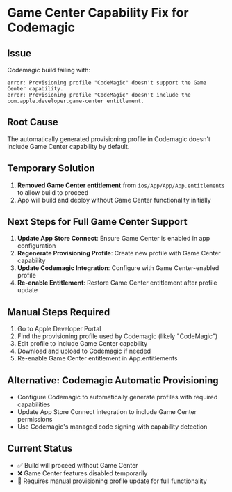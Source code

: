 # Game Center Capability Fix for Codemagic

## Issue
Codemagic build failing with:
```
error: Provisioning profile "CodeMagic" doesn't support the Game Center capability.
error: Provisioning profile "CodeMagic" doesn't include the com.apple.developer.game-center entitlement.
```

## Root Cause
The automatically generated provisioning profile in Codemagic doesn't include Game Center capability by default.

## Temporary Solution
1. **Removed Game Center entitlement** from `ios/App/App/App.entitlements` to allow build to proceed
2. App will build and deploy without Game Center functionality initially

## Next Steps for Full Game Center Support
1. **Update App Store Connect**: Ensure Game Center is enabled in app configuration
2. **Regenerate Provisioning Profile**: Create new profile with Game Center capability
3. **Update Codemagic Integration**: Configure with Game Center-enabled profile
4. **Re-enable Entitlement**: Restore Game Center entitlement after profile update

## Manual Steps Required
1. Go to Apple Developer Portal
2. Find the provisioning profile used by Codemagic (likely "CodeMagic")
3. Edit profile to include Game Center capability
4. Download and upload to Codemagic if needed
5. Re-enable Game Center entitlement in App.entitlements

## Alternative: Codemagic Automatic Provisioning
- Configure Codemagic to automatically generate profiles with required capabilities
- Update App Store Connect integration to include Game Center permissions
- Use Codemagic's managed code signing with capability detection

## Current Status
- ✅ Build will proceed without Game Center
- ❌ Game Center features disabled temporarily
- 🔄 Requires manual provisioning profile update for full functionality